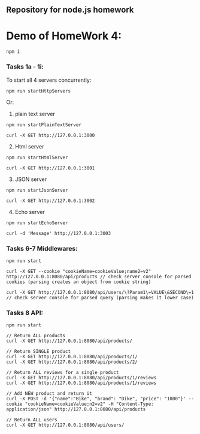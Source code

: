 ## Repository for node.js homework

# Demo of HomeWork 4:

```
npm i

```

### Tasks 1a - 1i:

To start all 4 servers concurrently:
```
npm run startHttpServers
```
Or:

1. plain text server
```
npm run startPlainTextServer

curl -X GET http://127.0.0.1:3000
```

2. Html server
```
npm run startHtmlServer

curl -X GET http://127.0.0.1:3001
```

3. JSON server
```
npm run startJsonServer

curl -X GET http://127.0.0.1:3002
```

4. Echo server
```
npm run startEchoServer

curl -d 'Message' http://127.0.0.1:3003
```

### Tasks 6-7 Middlewares:

```
npm run start

curl -X GET --cookie "cookieName=cookieValue;name2=v2" http://127.0.0.1:8080/api/products // check server console for parsed cookies (parsing creates an object from cookie string)

curl -X GET http://127.0.0.1:8080/api/users/\?Param1\=VALUE\&SECOND\=1 // check server console for parsed query (parsing makes it lower case)
```

### Tasks 8 API:

```
npm run start

// Return ALL products
curl -X GET http://127.0.0.1:8080/api/products/

// Return SINGLE product
curl -X GET http://127.0.0.1:8080/api/products/1/
curl -X GET http://127.0.0.1:8080/api/products/2/

// Return ALL reviews for a single product
curl -X GET http://127.0.0.1:8080/api/products/1/reviews
curl -X GET http://127.0.0.1:8080/api/products/1/reviews

// Add NEW product and return it
curl -X POST -d '{"name":"Bike", "brand": "Dike", "price": "1000"}' --cookie "cookieName=cookieValue;n2=v2" -H "Content-Type: application/json" http://127.0.0.1:8080/api/products

// Return ALL users
curl -X GET http://127.0.0.1:8080/api/users/

```
